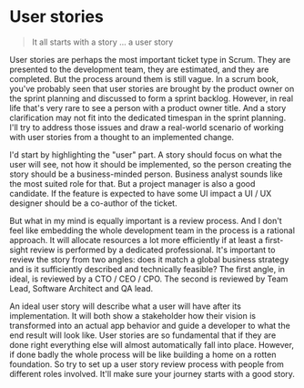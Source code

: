 # User stories

> It all starts with a story ... a user story

User stories are perhaps the most important ticket type in Scrum. They are presented to the development team, they are estimated, and they are completed. But the process around them is still vague. In a scrum book, you've probably seen that user stories are brought by the product owner on the sprint planning and discussed to form a sprint backlog. However, in real life that's very rare to see a person with a product owner title. And a story clarification may not fit into the dedicated timespan in the sprint planning. I'll try to address those issues and draw a real-world scenario of working with user stories from a thought to an implemented change.

I'd start by highlighting the "user" part. A story should focus on what the user will see, not how it should be implemented, so the person creating the story should be a business-minded person. Business analyst sounds like the most suited role for that. But a project manager is also a good candidate. If the feature is expected to have some UI impact a UI / UX designer should be a co-author of the ticket.

But what in my mind is equally important is a review process. And I don't feel like embedding the whole development team in the process is a rational approach. It will allocate resources a lot more efficiently if at least a first-sight review is performed by a dedicated professional. It's important to review the story from two angles: does it match a global business strategy and is it sufficiently described and technically feasible? The first angle, in ideal, is reviewed by a CTO / CEO / CPO. The second is reviewed by Team Lead, Software Architect and QA lead.

An ideal user story will describe what a user will have after its implementation. It will both show a stakeholder how their vision is transformed into an actual app behavior and guide a developer to what the end result will look like. User stories are so fundamental that if they are done right everything else will almost automatically fall into place. However, if done badly the whole process will be like building a home on a rotten foundation. So try to set up a user story review process with people from different roles involved. It'll make sure your journey starts with a good story.

